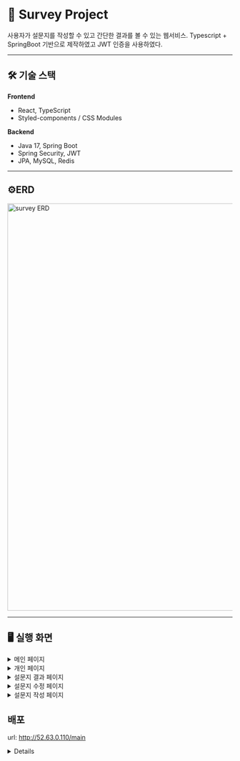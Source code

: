 # 📝 Survey Project

사용자가 설문지를 작성할 수 있고 간단한 결과를 볼 수 있는 웹서비스.
Typescript + SpringBoot 기반으로 제작하였고 JWT 인증을 사용하였다.

---

## 🛠 기술 스택
**Frontend**
- React, TypeScript
- Styled-components / CSS Modules

**Backend**
- Java 17, Spring Boot
- Spring Security, JWT
- JPA, MySQL, Redis

---

## ⚙️ERD
<img width="1170" height="912" alt="survey ERD" src="https://github.com/user-attachments/assets/7c8a1623-6fa3-4607-8e6d-864d8ee5b5fb" />

---

## 🖥️ 실행 화면
<details>
  <summary>메인 페이지</summary>
  <img width="1527" height="852" alt="image" src="https://github.com/user-attachments/assets/e4730498-877f-4706-88f6-2c1b9f278c45" />
</details>

<details>
  <summary>개인 페이지</summary>
  <img width="1198" height="801" alt="image" src="https://github.com/user-attachments/assets/12b2ec6c-d4cd-4d1b-86f2-43ac25b6b660" />
</details>

<details>
  <summary>설문지 결과 페이지</summary>
  <img width="1290" height="683" alt="image" src="https://github.com/user-attachments/assets/60ba0a0f-621b-497d-879c-ab4a32639c65" />
</details>

<details>
  <summary>설문지 수정 페이지</summary>
  응답자가 있는 질문은 수정 불가능. 선택지(옵션)추가, 필수 수정만 가능
  <img width="1313" height="833" alt="image" src="https://github.com/user-attachments/assets/6e5bcc8c-5d4b-4a16-b8d3-e4805758c8c5" />
</details>

<details>
  <summary>설문지 작성 페이지</summary>
  <img width="1230" height="443" alt="image" src="https://github.com/user-attachments/assets/2355c67b-4954-4bd5-a698-0dce97511c8a" />

</details>

## 배포
url: http://52.63.0.110/main
<details>
  <img width="1812" height="990" alt="image" src="https://github.com/user-attachments/assets/9ffd3c15-4fc1-4c0d-aa5a-4d3601db1b34" />
</details>

